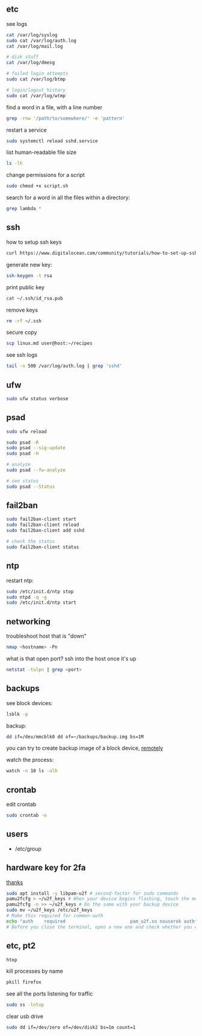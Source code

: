 

## etc
see logs
```bash
cat /var/log/syslog
sudo cat /var/log/auth.log
cat /var/log/mail.log

# disk stuff
cat /var/log/dmesg

# failed login attempts
sudo cat /var/log/btmp

# login/logout history
sudo cat /var/log/wtmp
```

find a word in a file, with a line number
```bash
grep -rnw '/path/to/somewhere/' -e 'pattern'
```

restart a service
```bash
sudo systemctl reload sshd.service
```

list human-readable file size
```bash
ls -lh
```

change permissions for a script
```bash
sudo chmod +x script.sh
```

search for a word in all the files within a directory:
```bash
grep lambda *
```


## ssh
how to setup ssh keys
```bash
curl https://www.digitalocean.com/community/tutorials/how-to-set-up-ssh-keys-2
```

generate new key:
```bash
ssh-keygen -t rsa
```

print public key
```bash
cat ~/.ssh/id_rsa.pub
```
remove keys
```bash
rm -rf ~/.ssh 
```
secure copy
```bash
scp linux.md user@host:~/recipes
```

see ssh logs
```bash
tail -n 500 /var/log/auth.log | grep 'sshd'
```

## ufw
```bash
sudo ufw status verbose
```

## psad
```bash
sudo ufw reload

sudo psad -R
sudo psad --sig-update
sudo psad -H

# analyze
sudo psad --fw-analyze

# see status
sudo psad --Status
```

## fail2ban
```bash
sudo fail2ban-client start
sudo fail2ban-client reload
sudo fail2ban-client add sshd

# check the status
sudo fail2ban-client status
```

## ntp
restart ntp:
```bash
sudo /etc/init.d/ntp stop
sudo ntpd -q -g
sudo /etc/init.d/ntp start
```

## networking
troubleshoot host that is "down"
```bash
nmap <hostname> -Pn
```

what is that open port? ssh into the host once it's up
```bash
netstat -tulpn | grep <port>
```

## backups
see block devices:
```bash
lsblk -p
```

backup:
```bash
dd if=/dev/mmcblk0 dd of=~/backups/backup.img bs=1M
```
you can try to create backup image of a block device, [remotely](https://www.it-react.com/index.php/2020/02/02/backup-your-raspberry-pi-remotely/)

watch the process:
```bash
watch -n 10 ls -alh
```

## crontab
edit crontab
```bash
sudo crontab -e
```

## users
- /etc/group

## hardware key for 2fa
[thanks](https://mutschler.eu/linux/install-guides/pop-os-post-install/#yubikey-two-factor-authentication-for-adminsudo-password) 
```bash
sudo apt install -y libpam-u2f # second-factor for sudo commands
pamu2fcfg > ~/u2f_keys # When your device begins flashing, touch the metal contact to confirm the association.
pamu2fcfg -n >> ~/u2f_keys # Do the same with your backup device
sudo mv ~/u2f_keys /etc/u2f_keys
# Make this required for common-auth
echo "auth    required                        pam_u2f.so nouserok authfile=/etc/u2f_keys cue" | sudo tee -a /etc/pam.d/common-auth
# Before you close the terminal, open a new one and check whether you can do `sudo echo test`
```

## etc, pt2
```bash
htop
```

kill processes by name
```bash
pkill firefox
```

see all the ports listening for traffic
```bash
sudo ss -lntup
```

clear usb drive
```bash
sudo dd if=/dev/zero of=/dev/disk2 bs=1m count=1
```
